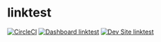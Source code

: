 # linktest

[![CircleCI](https://circleci.com/gh/tirazel/linktest.svg?style=shield)](https://circleci.com/gh/tirazel/linktest)
[![Dashboard linktest](https://img.shields.io/badge/dashboard-linktest-yellow.svg)](https://dashboard.pantheon.io/sites/84472584-3375-43a5-8a0c-2939b82ed9bf#dev/code)
[![Dev Site linktest](https://img.shields.io/badge/site-linktest-blue.svg)](http://dev-linktest.pantheonsite.io/)